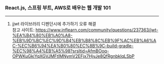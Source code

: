 ### React.js, 스프링 부트, AWS로 배우는 웹 개발 101
---

1. jjwt 라이브러리 디펜던시에 추가하기 오류 해결 <br>
  참고 사이트: https://www.inflearn.com/community/questions/237363/jwt-%EA%B4%80%EB%A0%A8-%EB%9D%BC%EC%9D%B4%EB%B8%8C%EB%9F%AC%EB%A6%AC-%EC%B6%94%EA%B0%80%EC%8B%9C-build-gradle-%EC%98%A4%EB%A5%98?srsltid=AfmBOoq-OPWKuGkiYqXGVJMFtIMNymV2EFjx7HjyJe8QfRgnbklqLSbP
